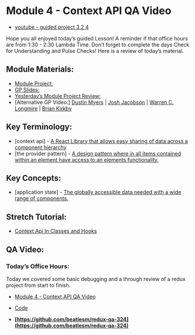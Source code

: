 # Module 4 - Context API QA Video

- [youtube - guided project 3.2 4](https://youtu.be/YkTsMnWhEvg)

Hope you all enjoyed today’s guided Lesson!
A reminder if that office hours are from 1:30 - 2:30 Lambda Time.
Don’t forget to complete the days Check for Understanding and Pulse Checks!
Here is a review of today’s material.

##  Module Materials:

-   [Module Project:](https://github.com/LambdaSchool/web-module-project-context)
-   [GP Slides:](https://docs.google.com/presentation/d/1f72_l9lp0MPSr17oIO8II35zJULQwBzYtz42g6qRCws/edit?usp=sharing)
-   [Yesterday’s Module Project Review:](https://www.loom.com/share/e27acd4a457b4f5199c7a56d73c3ac91)
-   [Alternative GP Video:] [Dustin Myers](https://youtu.be/fZGKUeccbKI) | [Josh Jacobson](https://youtu.be/ExgSVmW3pnw) | [Warren C. Longmire](https://youtu.be/a00j4OrWcVo) | [Brian Kirkby](https://youtu.be/RAwdfpd5GNE)

##  Key Terminology:

-  [context api] - [A React Library that allows easy sharing of data across a component hierarchy](https://reactjs.org/docs/context.html)
-  [the provider pattern] - [A design pattern where in all items contained within an element have access to an elements functionality.](https://blog.flexiple.com/provider-pattern-with-react-context-api/)

##  Key Concepts:

-   [application state] - [The globally accessible data needed with a wide range of components.](https://stackoverflow.com/questions/22883759/what-is-the-difference-between-application-state-and-component-local-state-in-cl)

##  Stretch Tutorial:

-   [Context Api In Classes and Hooks](https://www.taniarascia.com/using-context-api-in-react/)

## QA Video:

### Today’s Office Hours:

Today we covered some basic debugging and a through review of a redux project from start to finish.

-   [Module 4 - Context API QA Video](https://lambdaschool.zoom.us/rec/share/qNyMddmuSLKiOeNURi4v8N9FBHdeYkz2vEp67z2KIJwF3cRn5CkuOEj4ZU2vtC1_.x1mux5Ydqnwx-0YD)

-   [Code](https://codesandbox.io/s/admiring-cdn-vkjj1?file=/src/actions/index.js)

-   **[https://github.com/beatlesm/redux-qa-324](https://github.com/beatlesm/redux-qa-324)**
